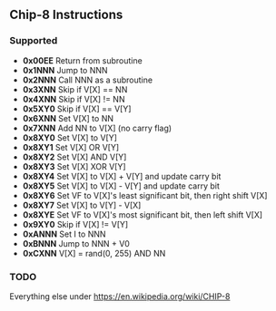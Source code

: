 ## Chip-8 Instructions

### Supported

 - **0x00EE** Return from subroutine
 - **0x1NNN** Jump to NNN
 - **0x2NNN** Call NNN as a subroutine
 - **0x3XNN** Skip if V[X] == NN
 - **0x4XNN** Skip if V[X] != NN
 - **0x5XY0** Skip if V[X] == V[Y]
 - **0x6XNN** Set V[X] to NN
 - **0x7XNN** Add NN to V[X] (no carry flag)
 - **0x8XY0** Set V[X] to V[Y]
 - **0x8XY1** Set V[X] OR V[Y]
 - **0x8XY2** Set V[X] AND V[Y]
 - **0x8XY3** Set V[X] XOR V[Y]
 - **0x8XY4** Set V[X] to V[X] + V[Y] and update carry bit
 - **0x8XY5** Set V[X] to V[X] - V[Y] and update carry bit
 - **0x8XY6** Set VF to V[X]'s least significant bit, then right shift V[X]
 - **0x8XY7** Set V[X] to V[Y] - V[X]
 - **0x8XYE** Set VF to V[X]'s most significant bit, then left shift V[X]
 - **0x9XY0** Skip if V[X] != V[Y]
 - **0xANNN** Set I to NNN
 - **0xBNNN** Jump to NNN + V0
 - **0xCXNN** V[X] = rand(0, 255) AND NN 

### TODO

Everything else under https://en.wikipedia.org/wiki/CHIP-8

